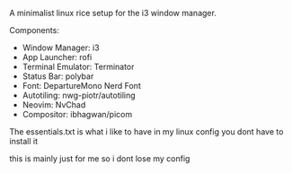 A minimalist linux rice setup for the i3 window manager.

Components:

- Window Manager: i3
- App Launcher: rofi
- Terminal Emulator: Terminator
- Status Bar: polybar
- Font: DepartureMono Nerd Font
- Autotiling: nwg-piotr/autotiling
- Neovim: NvChad
- Compositor: ibhagwan/picom

The essentials.txt is what i like to have in my linux config you dont have to install it 

this is mainly just for me so i dont lose my config
